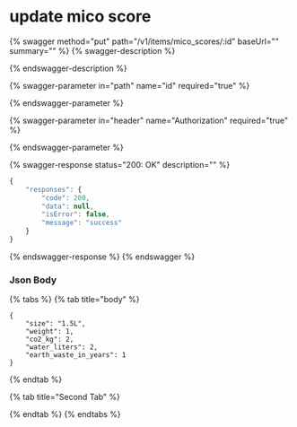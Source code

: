 # update mico score

{% swagger method="put" path="/v1/items/mico_scores/:id" baseUrl="" summary="" %}
{% swagger-description %}

{% endswagger-description %}

{% swagger-parameter in="path" name="id" required="true" %}

{% endswagger-parameter %}

{% swagger-parameter in="header" name="Authorization" required="true" %}

{% endswagger-parameter %}

{% swagger-response status="200: OK" description="" %}
```javascript
{
    "responses": {
        "code": 200,
        "data": null,
        "isError": false,
        "message": "success"
    }
}
```
{% endswagger-response %}
{% endswagger %}

### Json Body

{% tabs %}
{% tab title="body" %}
```
{
    "size": "1.5L",
    "weight": 1,
    "co2_kg": 2,
    "water_liters": 2,
    "earth_waste_in_years": 1
}
```
{% endtab %}

{% tab title="Second Tab" %}

{% endtab %}
{% endtabs %}
